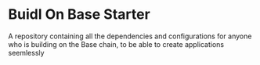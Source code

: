 # Buidl On Base Starter
A repository containing all the dependencies and configurations for anyone who is building on the Base chain, to be able to create applications seemlessly

